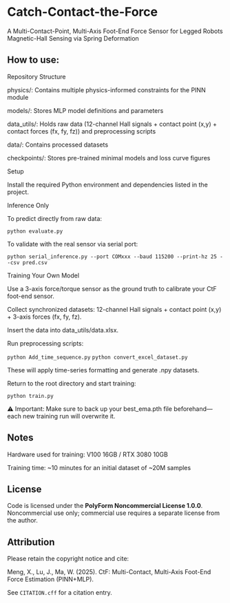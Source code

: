 # Catch-Contact-the-Force
A Multi-Contact-Point, Multi-Axis Foot-End Force Sensor for Legged Robots Magnetic-Hall Sensing via Spring Deformation

## How to use:
Repository Structure

physics/: Contains multiple physics-informed constraints for the PINN module

models/: Stores MLP model definitions and parameters

data_utils/: Holds raw data (12-channel Hall signals + contact point (x,y) + contact forces (fx, fy, fz)) and preprocessing scripts

data/: Contains processed datasets

checkpoints/: Stores pre-trained minimal models and loss curve figures

Setup

Install the required Python environment and dependencies listed in the project.

Inference Only

To predict directly from raw data:

```python evaluate.py```


To validate with the real sensor via serial port:

```python serial_inference.py --port COMxxx --baud 115200 --print-hz 25 --csv pred.csv```

Training Your Own Model

Use a 3-axis force/torque sensor as the ground truth to calibrate your CtF foot-end sensor.

Collect synchronized datasets: 12-channel Hall signals + contact point (x,y) + 3-axis forces (fx, fy, fz).

Insert the data into data_utils/data.xlsx.

Run preprocessing scripts:

```python Add_time_sequence.py```
```python convert_excel_dataset.py```


These will apply time-series formatting and generate .npy datasets.

Return to the root directory and start training:

```python train.py```


⚠️ Important: Make sure to back up your best_ema.pth file beforehand—each new training run will overwrite it.

## Notes

Hardware used for training: V100 16GB / RTX 3080 10GB

Training time: ~10 minutes for an initial dataset of ~20M samples

## License
Code is licensed under the **PolyForm Noncommercial License 1.0.0**.
Noncommercial use only; commercial use requires a separate license from the author.

## Attribution
Please retain the copyright notice and cite:

Meng, X., Lu, J., Ma, W. (2025). CtF: Multi-Contact, Multi-Axis Foot-End Force Estimation (PINN+MLP).

See `CITATION.cff` for a citation entry.

